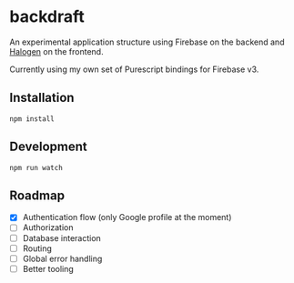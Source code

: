 # backdraft

An experimental application structure using Firebase on the backend and [Halogen](https://github.com/slamdata/purescript-halogen) on the frontend.

Currently using my own set of Purescript bindings for Firebase v3.

## Installation

```
npm install
```

## Development

```
npm run watch
```

## Roadmap

- [x] Authentication flow (only Google profile at the moment)
- [ ] Authorization
- [ ] Database interaction
- [ ] Routing
- [ ] Global error handling
- [ ] Better tooling
